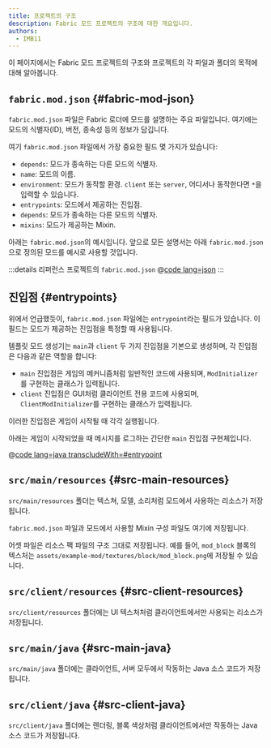 ```yaml
---
title: 프로젝트의 구조
description: Fabric 모드 프로젝트의 구조에 대한 개요입니다.
authors:
  - IMB11
---
```


이 페이지에서는 Fabric 모드 프로젝트의 구조와 프로젝트의 각 파일과 폴더의 목적에 대해 알아봅니다.

## `fabric.mod.json` {#fabric-mod-json}

`fabric.mod.json` 파일은 Fabric 로더에 모드를 설명하는 주요 파일입니다. 여기에는 모드의 식별자(ID), 버전, 종속성 등의 정보가 담깁니다.

여기 `fabric.mod.json` 파일에서 가장 중요한 필드 몇 가지가 있습니다:

- `depends`: 모드가 종속하는 다른 모드의 식별자.
- `name`: 모드의 이름.
- `environment`: 모드가 동작할 환경. `client` 또는 `server`, 어디서나 동작한다면 `*`을 입력할 수 있습니다.
- `entrypoints`: 모드에서 제공하는 진입점.
- `depends`: 모드가 종속하는 다른 모드의 식별자.
- `mixins`: 모드가 제공하는 Mixin.

아래는 `fabric.mod.json`의 예시입니다. 앞으로 모든 설명서는 아래 `fabric.mod.json`으로 정의된 모드를 예시로 사용할 것입니다.

:::details 리퍼런스 프로젝트의 `fabric.mod.json`
@[code lang=json](@/reference/latest/src/main/resources/fabric.mod.json)
:::

## 진입점 {#entrypoints}

위에서 언급했듯이, `fabric.mod.json` 파일에는 `entrypoint`라는 필드가 있습니다. 이 필드는 모드가 제공하는 진입점을 특정할 때 사용됩니다.

템플릿 모드 생성기는 `main`과 `client` 두 가지 진입점을 기본으로 생성하며, 각 진입점은 다음과 같은 역할을 합니다:

- `main` 진입점은 게임의 메커니즘처럼 일반적인 코드에 사용되며, `ModInitializer`를 구현하는 클래스가 입력됩니다.
- `client` 진입점은 GUI처럼 클라이언트 전용 코드에 사용되며, `ClientModInitializer`를 구현하는 클래스가 입력됩니다.

이러한 진입점은 게임이 시작될 때 각각 실행됩니다.

아래는 게임이 시작되었을 때 메시지를 로그하는 간단한 `main` 진입점 구현체입니다.

@[code lang=java transcludeWith=#entrypoint](@/reference/latest/src/main/java/com/example/docs/ExampleMod.java)

## `src/main/resources` {#src-main-resources}

`src/main/resources` 폴더는 텍스쳐, 모델, 소리처럼 모드에서 사용하는 리소스가 저장됩니다.

`fabric.mod.json` 파일과 모드에서 사용할 Mixin 구성 파일도 여기에 저장됩니다.

어셋 파일은 리소스 팩 파일의 구조 그대로 저장됩니다. 예를 들어, `mod_block` 블록의 텍스처는 `assets/example-mod/textures/block/mod_block.png`에 저장될 수 있습니다.

## `src/client/resources` {#src-client-resources}

`src/client/resources` 폴더에는 UI 텍스처처럼 클라이언트에서만 사용되는 리소스가 저장됩니다.

## `src/main/java` {#src-main-java}

`src/main/java` 폴더에는 클라이언트, 서버 모두에서 작동하는 Java 소스 코드가 저장됩니다.

## `src/client/java` {#src-client-java}

`src/client/java` 폴더에는 렌더링, 블록 색상처럼 클라이언트에서만 작동하는 Java 소스 코드가 저장됩니다.
